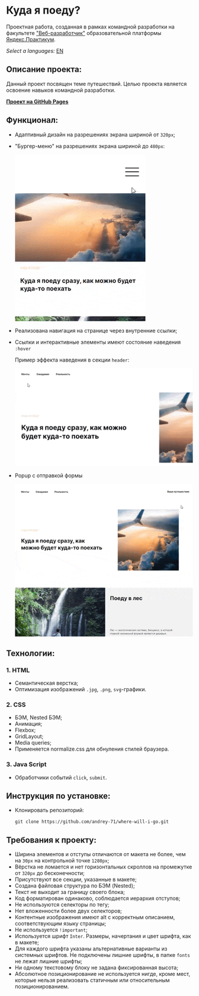 # Куда я поеду?

Проектная работа, созданная в рамках командной разработки на факультете ["Веб-разработчик"](https://practicum.yandex.ru/web/?utm_source=yandex&utm_medium=cpc&utm_campaign=Yan_Sch_RF_Webr_Razrab_Des_Intro_460&utm_content=sty_search:s_none:cid_56600998:gid_4359516496:pid_23387311960:aid_9838725511:crid_0:rid_:p_1:pty_premium:mty_syn:mkw_:dty_desktop:cgcid_0:rn_Москва:rid_213&utm_term=разработка%20web&yclid=4769457341696616776) образовательной платформы [Яндекс.Практикум](https://practicum.yandex.ru/).

*Select a languages:* [EN](https://github.com/andrey-71/where-will-i-go/blob/main/README.en.md)


## Описание проекта:
Данный проект посвящен теме путешествий. Целью проекта является освоение навыков командной разработки.

**[Проект на GitHub Pages](https://andrey-71.github.io/where-will-i-go/index.html)**


## Функционал:
* Адаптивный дизайн на разрешениях экрана шириной от `320px`;
* "Бургер-меню" на разрешениях экрана шириной до `480px`:

  ![Внешний вид и анимации "бургер-меню"](./images/readme.md/burger-menu.md.gif)

* Реализована навигация на странице через внутренние ссылки;
* Ссылки и интерактивные элементы имеют состояние наведения `:hover`

  Пример эффекта наведения в секции `header`:

  ![Анимация в header при наведении на элементы](./images/readme.md/header-animation.md.gif)

* Popup с отправкой формы

  ![Popup с предложением указать вариант путешествия пользователя](./images/readme.md/popup.md.gif)

## Технологии:

### 1. HTML
* Семантическая верстка;
* Оптимизация изображений `.jpg`, `.png`, `svg`-графики.

### 2. CSS
* БЭМ, Nested БЭМ;
* Анимация;
* Flexbox;
* GridLayout;
* Media queries;
* Применяется normalize.css для обнуления стилей браузера.

### 3. Java Script
* Обработчики событий `click`, `submit`.


## Инструкция по установке:
* Клонировать репозиторий:

    ```
    git clone https://github.com/andrey-71/where-will-i-go.git
    ```


## Требования к проекту:
* Ширина элементов и отступы отличаются от макета не более, чем на `30px` на контрольной точке `1280px`;
* Вёрстка не ломается и нет горизонтальных скроллов на промежутке от `320px` до бесконечности;
* Присутствуют все секции, указанные в макете;
* Создана файловая структура по БЭМ (Nested);
* Текст не выходит за границу своего блока;
* Код форматирован одинаково, соблюдается иерархия отступов;
* Не используются селекторы по тегу;
* Нет вложенности более двух селекторов;
* Контентные изображения имеют alt с корректным описанием, соответствующим языку страницы;
* Не используется `!important`;
* Используется шрифт `Inter`. Размеры, начертания и цвет шрифта, как в макете;
* Для каждого шрифта указаны альтернативные варианты из системных шрифтов. Не подключены лишние шрифты, в папке `fonts` не лежат лишние шрифты;
* Ни одному текстовому блоку не задана фиксированная высота;
* Абсолютное позиционирование не используется нигде, кроме мест, которые нельзя реализовать статичным или относительным позиционированием.
